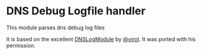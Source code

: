 # DNS Debug Logfile handler

This module parses dns debug log files

It is based on the excellent [DNSLogModule](https://github.com/virot/DNSLogModule) by [@virot](https://github.com/virot).
It was ported with his permission.
